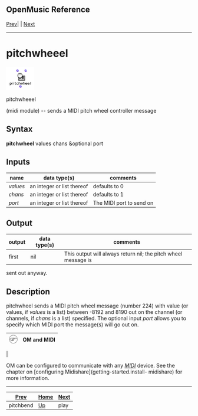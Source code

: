OpenMusic Reference  
---  
[Prev](pitchbend)| | [Next](play)  
  
* * *

# pitchwheeel

![](figures/functions/midi/pitchwheel.png)

  
  
pitchwheeel  
  
(midi module) \-- sends a MIDI pitch wheel controller message  

## Syntax

   **pitchwheel**  values chans &optional port  

## Inputs

name| data type(s)| comments  
---|---|---  
  _values_ |  an integer or list thereof| defaults to 0  
  _chans_ |  an integer or list thereof| defaults to 1  
  _port_ |  an integer or list thereof| The MIDI port to send on  
  
## Output

output| data type(s)| comments  
---|---|---  
first| nil| This output will always return nil; the pitch wheel message is
sent out anyway.  
  
## Description

 pitchwheel  sends a MIDI pitch wheel message (number 224) with value (or
values, if  _values_  is a list) between -8192 and 8190 out on the channel (or
channels, if  _chans_  is a list) specified. The optional input  _port_ 
allows you to specify which MIDI port the message(s) will go out on.

![Note](figures/images/note.gif)|  **OM and MIDI**  
---|---  
 |

OM can be configured to communicate with any [_MIDI_](glossary#MIDI)
device. See the chapter on [configuring Midishare](getting-started.install-
midishare) for more information.  
  
* * *

[Prev](pitchbend)| [Home](index)| [Next](play)  
---|---|---  
pitchbend| [Up](funcref.main)| play

